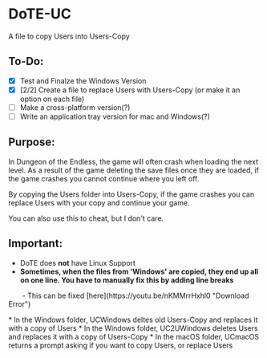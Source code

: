 # DoTE-UC
A file to copy Users into Users-Copy
## To-Do:
- [X] Test and Finalze the Windows Version
- [X] [2/2] Create a file to replace Users with Users-Copy (or make it an option on each file)
- [ ] Make a cross-platform version(?)
- [ ] Write an application tray version for mac and Windows(?)

## Purpose:
In Dungeon of the Endless, the game will often crash when loading the next level. As a result of the game deleting the save files once they are loaded, if the game crashes you cannot continue where you left off.

By copying the Users folder into Users-Copy, if the game crashes you can replace Users with your copy and continue your game.

You can also use this to cheat, but I don't care.

## Important:
* DoTE does **not** have Linux Support
* **Sometimes, when the files from 'Windows' are copied, they end up all on one line. You have to manually fix this by adding line breaks**
<p>&nbsp;&nbsp;&nbsp;&nbsp;&nbsp;&nbsp; - This can be fixed [here](https://youtu.be/nKMMrrHxhl0 "Download Error")</p>
* In the Windows folder, UCWindows deltes old Users-Copy and replaces it with a copy of Users
* In the Windows folder, UC2UWindows deletes Users and replaces it with a copy of Users-Copy
* In the macOS folder, UCmacOS returns a prompt asking if you want to copy Users, or replace Users


